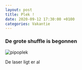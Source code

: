 ```yaml
---
layout: post
title: Plek !
date: 2020-09-12 17:30:00 +0100
categories: Vakantie
---
```


### De grote shuffle is begonnen
![pipoplek](https://prisse.net/pipoplek.png)  

De laser ligt er al
